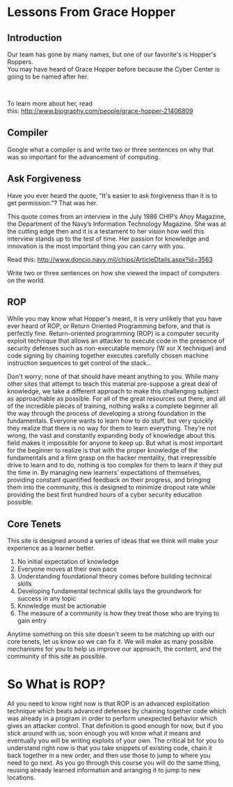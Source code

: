 # Lessons From Grace Hopper
## Introduction
Our team has gone by many names, but one of our favorite's is Hopper's Roppers.<br>You may have heard of Grace Hopper before because the Cyber Center is going to be named after her.&nbsp;<br><p>&nbsp;&nbsp;</p><p>To learn more about her, read this:&nbsp;<a href="http://www.biography##.com/people/grace-hopper-21406809">http://www.biography.com/people/grace-hopper-21406809</a>&nbsp;</p>

## Compiler
Google what a compiler is and write two or three sentences on why that was so important for the advancement of computing.

## Ask Forgiveness
Have you ever heard the quote, “It's easier to ask forgiveness than it is to get permission.”? That was her. 

This quote comes from an interview in the July 1986 CHIP’s Ahoy Magazine, the Department of the Navy’s Information Technology Magazine. She was at the cutting edge then and it is a testament to her vision how well this interview stands up to the test of time. Her passion for knowledge and innovation is the most important thing you can carry with you.

Read this: http://www.doncio.navy.mil/chips/ArticleDtails.aspx?id=3563

Write two or three sentences on how she viewed the impact of computers on the world.

## ROP
While you may know what Hopper's meant, it is very unlikely that you have ever heard of ROP, or Return Oriented Programming before, and that is perfectly fine. Return-oriented programming (ROP) is a computer security exploit technique that allows an attacker to execute code in the presence of security defenses such as non-executable memory (W xor X technique) and code signing by chaining together executes carefully chosen machine instruction sequences to get control of the stack...

Don't worry; none of that should have meant anything to you. While many other sites that attempt to teach this material pre-suppose a great deal of knowledge, we take a different approach to make this challenging subject as approachable as possible. For all of the great resources out there, and all of the incredible pieces of training, nothing walks a complete beginner all the way through the process of developing a strong foundation in the fundamentals. Everyone wants to learn how to do stuff, but very quickly they realize that there is no way for them to learn everything. They’re not wrong, the vast and constantly expanding body of knowledge about this field makes it impossible for anyone to keep up. But what is most important for the beginner to realize is that with the proper knowledge of the fundamentals and a firm grasp on the hacker mentality, that irrepressible drive to learn and to do, nothing is too complex for them to learn if they put the time in. By managing new learners’ expectations of themselves, providing constant quantified feedback on their progress, and bringing them into the community, this is designed to minimize dropout rate while providing the best first hundred hours of a cyber security education possible.

## Core Tenets
This site is designed around a series of ideas that we think will make your experience as a learner better. 

1. No initial expectation of knowledge
2. Everyone moves at their own pace
3. Understanding foundational theory comes before building technical skills
4. Developing fundamental technical skills lays the groundwork for success in any topic
5. Knowledge must be actionable
6. The measure of a community is how they treat those who are trying to gain entry

Anytime something on this site doesn't seem to be matching up with our core tenets, let us know so we can fix it. We will make as many possible mechanisms for you to help us improve our approach, the content, and the community of this site as possible. 

# So What is ROP?
All you need to know right now is that ROP is an advanced exploitation technique which beats advanced defenses by chaining together code which was already in a program in order to perform unexpected behavior which gives an attacker control. That definition is good enough for now, but if you stick around with us, soon enough you will know what it means and eventually you will be writing exploits of your own. The critical bit for you to understand right now is that you take snippets of existing code, chain it back together in a new order, and then use those to jump to where you need to go next. As you go through this course you will do the same thing, reusing already learned information and arranging it to jump to new locations. 
